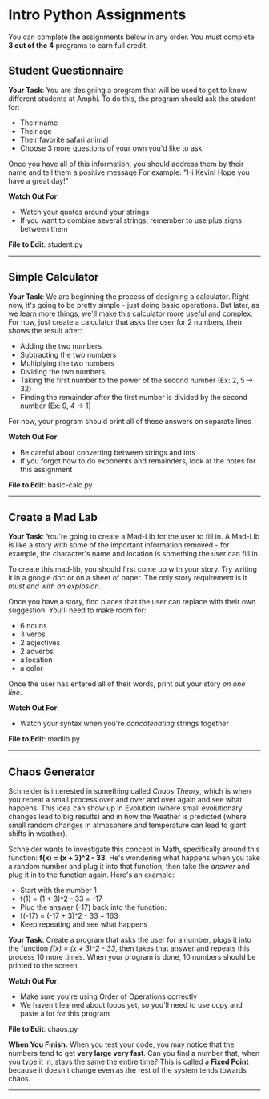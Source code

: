 # Intro Python Assignments

You can complete the assignments below in any order. You must complete <b>3 out of the 4</b> programs to earn full credit.

## Student Questionnaire

<b>Your Task</b>: You are designing a program that will be used to get to know different students at Amphi. To do this, the program should ask the student for:

-  Their name
-  Their age
-  Their favorite safari animal
-  Choose 3 more questions of your own you'd like to ask

Once you have all of this information, you should address them by their name and tell them a positive message
For example: "Hi Kevin! Hope you have a great day!"

<b>Watch Out For</b>:

-  Watch your quotes around your strings
-  If you want to combine several strings, remember to use plus signs between them

<b>File to Edit</b>: student.py

<hr />

## Simple Calculator

<b>Your Task</b>: We are beginning the process of designing a calculator. Right now, it's going to be pretty simple - just doing basic operations. But later, as we learn more things, we'll make this calculator more useful and complex. For now, just create a calculator that asks the user for 2 numbers, then shows the result after:

-  Adding the two numbers
-  Subtracting the two numbers
-  Multiplying the two numbers
-  Dividing the two numbers
-  Taking the first number to the power of the second number (Ex: 2, 5 -> 32)
-  Finding the remainder after the first number is divided by the second number (Ex: 9, 4 -> 1)

For now, your program should print all of these answers on separate lines

<b>Watch Out For</b>:

-  Be careful about converting between strings and ints
-  If you forgot how to do exponents and remainders, look at the notes for this assignment

<b>File to Edit</b>: basic-calc.py

<hr />

## Create a Mad Lab

<b>Your Task</b>: You're going to create a Mad-Lib for the user to fill in. A Mad-Lib is like a story with some of the important information removed - for example, the character's name and location is something the user can fill in.

To create this mad-lib, you should first come up with your story. Try writing it in a google doc or on a sheet of paper. The only story requirement is it *must end with an explosion*.

Once you have a story, find places that the user can replace with their own suggestion. You'll need to make room for:

-  6 nouns
-  3 verbs
-  2 adjectives
-  2 adverbs
-  a location
-  a color

Once the user has entered all of their words, print out your story *on one line*.

<b>Watch Out For</b>:

-  Watch your syntax when you're _concatenating_ strings together

<b>File to Edit</b>: madlib.py

<hr />

## Chaos Generator

Schneider is interested in something called _Chaos Theory_, which is when you repeat a small process over and over and over again and see what happens. This idea can show up in Evolution (where small evolutionary changes lead to big results) and in how the Weather is predicted (where small random changes in atmosphere and temperature can lead to giant shifts in weather).

Schneider wants to investigate this concept in Math, specifically around this function: <b>f(x) = (x + 3)^2 - 33</b>. He's wondering what happens when you take a random number and plug it into that function, then take the _answer_ and plug it in to the function again. Here's an example:

- Start with the number 1
- f(1) = (1 + 3)^2 - 33 = -17
- Plug the answer (-17) back into the function:
- f(-17) = (-17 + 3)^2 - 33 = 163
- Keep repeating and see what happens

<b>Your Task</b>: Create a program that asks the user for a number, plugs it into the function _f(x) = (x + 3)^2 - 33_, then takes that answer and repeats this process 10 more times. When your program is done, 10 numbers should be printed to the screen.

<b>Watch Out For</b>:

-  Make sure you're using Order of Operations correctly
-  We haven't learned about loops yet, so you'll need to use copy and paste a lot for this program

<b>File to Edit</b>: chaos.py

<b>When You Finish:</b> When you test your code, you may notice that the numbers tend to get <b>very large very fast</b>. Can you find a number that, when you type it in, stays the same the entire time? This is called a <b>Fixed Point</b> because it doesn't change even as the rest of the system tends towards chaos.

<hr />
